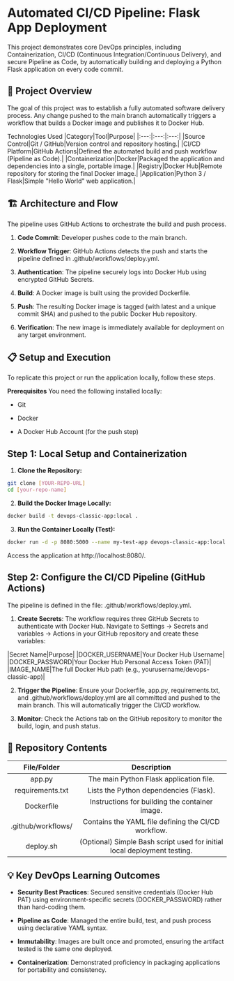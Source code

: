 # **Automated CI/CD Pipeline: Flask App Deployment**

This project demonstrates core DevOps principles, including Containerization, CI/CD (Continuous Integration/Continuous Delivery), and secure Pipeline as Code, by automatically building and deploying a Python Flask application on every code commit.

## 🚀 Project Overview
The goal of this project was to establish a fully automated software delivery process. Any change pushed to the main branch automatically triggers a workflow that builds a Docker image and publishes it to Docker Hub.

Technologies Used
|Category|Tool|Purpose|
|:---:|:---:|:---:|
|Source Control|Git / GitHub|Version control and repository hosting.|
|CI/CD Platform|GitHub Actions|Defined the automated build and push workflow (Pipeline as Code).|
|Containerization|Docker|Packaged the application and dependencies into a single, portable image.|
|Registry|Docker Hub|Remote repository for storing the final Docker image.|
|Application|Python 3 / Flask|Simple "Hello World" web application.|

## 🏗️ Architecture and Flow
The pipeline uses GitHub Actions to orchestrate the build and push process.

1. **Code Commit**: Developer pushes code to the main branch.

2. **Workflow Trigger**: GitHub Actions detects the push and starts the pipeline defined in .github/workflows/deploy.yml.

3. **Authentication**: The pipeline securely logs into Docker Hub using encrypted GitHub Secrets.

4. **Build**: A Docker image is built using the provided Dockerfile.

5. **Push**: The resulting Docker image is tagged (with latest and a unique commit SHA) and pushed to the public Docker Hub repository.

6. **Verification**: The new image is immediately available for deployment on any target environment.

## 📋 Setup and Execution
To replicate this project or run the application locally, follow these steps.

**Prerequisites**
You need the following installed locally:

* Git

* Docker

* A Docker Hub Account (for the push step)

## **Step 1: Local Setup and Containerization**
1. **Clone the Repository:**
```bash
git clone [YOUR-REPO-URL]
cd [your-repo-name]
```

2. **Build the Docker Image Locally:**

```bash
docker build -t devops-classic-app:local .
```

3. **Run the Container Locally (Test):**

```bash
docker run -d -p 8080:5000 --name my-test-app devops-classic-app:local
```

Access the application at http://localhost:8080/.

## **Step 2: Configure the CI/CD Pipeline (GitHub Actions)**
The pipeline is defined in the file: .github/workflows/deploy.yml.

1. **Create Secrets**: The workflow requires three GitHub Secrets to authenticate with Docker Hub. Navigate to Settings → Secrets and variables → Actions in your GitHub repository and create these variables:

|Secret Name|Purpose|
|DOCKER_USERNAME|Your Docker Hub Username|
|DOCKER_PASSWORD|Your Docker Hub Personal Access Token (PAT)|
|IMAGE_NAME|The full Docker Hub path (e.g., yourusername/devops-classic-app)|

2. **Trigger the Pipeline**: Ensure your Dockerfile, app.py, requirements.txt, and .github/workflows/deploy.yml are all committed and pushed to the main branch. This will automatically trigger the CI/CD workflow.

3. **Monitor**: Check the Actions tab on the GitHub repository to monitor the build, login, and push status.

## 📁 Repository Contents
|File/Folder|Description|
|:---:|:---:|
|app.py|The main Python Flask application file.|
|requirements.txt|Lists the Python dependencies (Flask).|
|Dockerfile|Instructions for building the container image.|
|.github/workflows/|Contains the YAML file defining the CI/CD workflow.|
|deploy.sh|(Optional) Simple Bash script used for initial local deployment testing.|

## 💡 Key DevOps Learning Outcomes
* **Security Best Practices**: Secured sensitive credentials (Docker Hub PAT) using environment-specific secrets (DOCKER_PASSWORD) rather than hard-coding them.

* **Pipeline as Code**: Managed the entire build, test, and push process using declarative YAML syntax.

* **Immutability**: Images are built once and promoted, ensuring the artifact tested is the same one deployed.

* **Containerization**: Demonstrated proficiency in packaging applications for portability and consistency.
